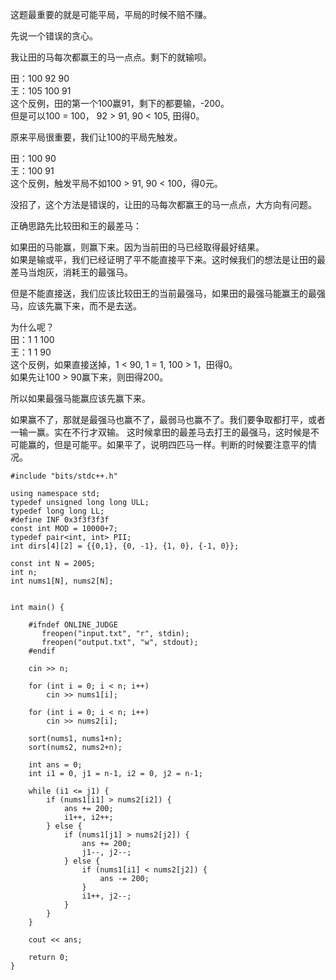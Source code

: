 这题最重要的就是可能平局，平局的时候不赔不赚。   

先说一个错误的贪心。  

我让田的马每次都赢王的马一点点。剩下的就输呗。

田：100 92 90  
王：105 100 91  
这个反例，田的第一个100赢91，剩下的都要输，-200。  
但是可以100 = 100， 92 > 91, 90 < 105, 田得0。

原来平局很重要，我们让100的平局先触发。  

田：100 90  
王：100 91  
这个反例，触发平局不如100 > 91, 90 < 100，得0元。  

没招了，这个方法是错误的，让田的马每次都赢王的马一点点，大方向有问题。


正确思路先比较田和王的最差马：

如果田的马能赢，则赢下来。因为当前田的马已经取得最好结果。   
如果是输或平，我们已经证明了平不能直接平下来。这时候我们的想法是让田的最差马当炮灰，消耗王的最强马。

但是不能直接送，我们应该比较田王的当前最强马，如果田的最强马能赢王的最强马，应该先赢下来，而不是去送。

为什么呢？    
田：1 1 100  
王：1 1 90  
这个反例，如果直接送掉，1 < 90, 1 = 1, 100 > 1，田得0。   
如果先让100 > 90赢下来，则田得200。

所以如果最强马能赢应该先赢下来。

如果赢不了，那就是最强马也赢不了，最弱马也赢不了。我们要争取都打平，或者一输一赢。实在不行才双输。
这时候拿田的最差马去打王的最强马，这时候是不可能赢的，但是可能平。如果平了，说明四匹马一样。判断的时候要注意平的情况。

```
#include "bits/stdc++.h"

using namespace std;
typedef unsigned long long ULL;
typedef long long LL;
#define INF 0x3f3f3f3f
const int MOD = 10000+7;
typedef pair<int, int> PII;
int dirs[4][2] = {{0,1}, {0, -1}, {1, 0}, {-1, 0}};

const int N = 2005;
int n;
int nums1[N], nums2[N];


int main() {

    #ifndef ONLINE_JUDGE
       freopen("input.txt", "r", stdin);
       freopen("output.txt", "w", stdout);
    #endif

    cin >> n;

    for (int i = 0; i < n; i++)
        cin >> nums1[i];

    for (int i = 0; i < n; i++)
        cin >> nums2[i];

    sort(nums1, nums1+n);
    sort(nums2, nums2+n);

    int ans = 0;
    int i1 = 0, j1 = n-1, i2 = 0, j2 = n-1;

    while (i1 <= j1) {
        if (nums1[i1] > nums2[i2]) {
            ans += 200;
            i1++, i2++;
        } else {
            if (nums1[j1] > nums2[j2]) {
                ans += 200;
                j1--, j2--;
            } else {
                if (nums1[i1] < nums2[j2]) {
                    ans -= 200;
                }
                i1++, j2--;
            }
        }
    }
    
    cout << ans;

    return 0;
}
```